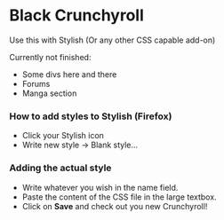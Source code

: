 Black Crunchyroll
=================

Use this with Stylish (Or any other CSS capable add-on)

Currently not finished:
* Some divs here and there
* Forums
* Manga section

### How to add styles to Stylish (Firefox)

* Click your Stylish icon
* Write new style -> Blank style...

### Adding the actual style

* Write whatever you wish in the name field.
* Paste the content of the CSS file in the large textbox.
* Click on **Save** and check out you new Crunchyroll!